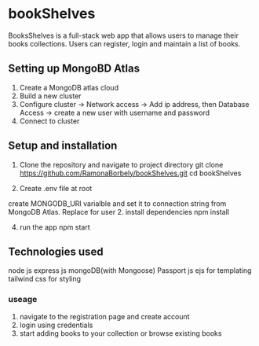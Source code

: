 # bookShelves

BooksShelves is a full-stack web app that allows users to manage their books collections. Users can register, login and maintain a list of books.

## Setting up MongoBD Atlas
1. Create a MongoDB atlas cloud
2. Build a new cluster
3. Configure cluster -> Network access -> Add ip address, then Database Access -> create a new user with username and password
4. Connect to cluster 

## Setup and installation

1. Clone the repository and navigate to project directory
git clone https://github.com/RamonaBorbely/bookShelves.git
cd bookShelves

2. Create .env file at root
   
create MONGODB_URI varialble and set it to connection string from MongoDB Atlas. Replace <password> for user
2. install dependencies 
npm install

4. run the app
npm start


## Technologies used
node js
express js
mongoDB(with Mongoose)
Passport js 
ejs for templating 
tailwind css for styling

### useage
1. navigate to the registration page and create account
2. login using credentials
3. start adding books to your collection or browse existing books
